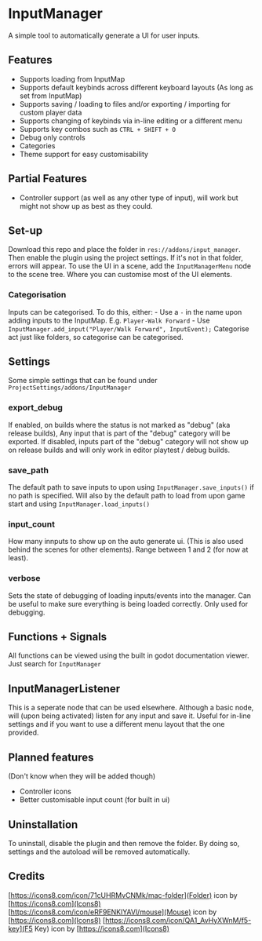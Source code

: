 # InputManager

A simple tool to automatically generate a UI for user inputs.

## Features
- Supports loading from InputMap
- Supports default keybinds across different keyboard layouts (As long as set from InputMap)
- Supports saving / loading to files and/or exporting / importing for custom player data
- Supports changing of keybinds via in-line editing or a different menu
- Supports key combos such as `CTRL + SHIFT + O`
- Debug only controls
- Categories
- Theme support for easy customisability

## Partial Features
- Controller support (as well as any other type of input), will work but might not show up as best as they could.

## Set-up
Download this repo and place the folder in `res://addons/input_manager`. Then enable the plugin using the project settings.
If it's not in that folder, errors will appear.
To use the UI in a scene, add the `InputManagerMenu` node to the scene tree. Where you can customise most of the UI elements.

### Categorisation
Inputs can be categorised. To do this, either:
	- Use a `-` in the name upon adding inputs to the InputMap. E.g. `Player-Walk Forward`
	- Use `InputManager.add_input("Player/Walk Forward", InputEvent);`
Categorise act just like folders, so categorise can be categorised.

## Settings
Some simple settings that can be found under `ProjectSettings/addons/InputManager`

### export_debug
If enabled, on builds where the status is not marked as "debug" (aka release builds), Any input that is part of the "debug" category will be exported.
If disabled, inputs part of the "debug" category will not show up on release builds and will only work in editor playtest / debug builds.

### save_path
The default path to save inputs to upon using `InputManager.save_inputs()` if no path is specified.
Will also by the default path to load from upon game start and using `InputManager.load_inputs()`

### input_count
How many innputs to show up on the auto generate ui. (This is also used behind the scenes for other elements).
Range between 1 and 2 (for now at least).

### verbose
Sets the state of debugging of loading inputs/events into the manager. Can be useful to make sure everything is being loaded correctly.
Only used for debugging.

## Functions + Signals
All functions can be viewed using the built in godot documentation viewer. Just search for `InputManager`

## InputManagerListener
This is a seperate node that can be used elsewhere. Although a basic node, will (upon being activated) listen for any input and save it.
Useful for in-line settings and if you want to use a different menu layout that the one provided.

## Planned features
(Don't know when they will be added though)
- Controller icons
- Better customisable input count (for built in ui)

## Uninstallation
To uninstall, disable the plugin and then remove the folder. By doing so, settings and the autoload will be removed automatically.

## Credits
[https://icons8.com/icon/71cUHRMvCNMk/mac-folder](Folder) icon by [https://icons8.com](Icons8)
[https://icons8.com/icon/eRF9ENKlYAVl/mouse](Mouse) icon by [https://icons8.com](Icons8)
[https://icons8.com/icon/QA1_AvHyXWnM/f5-key](F5 Key) icon by [https://icons8.com](Icons8)
